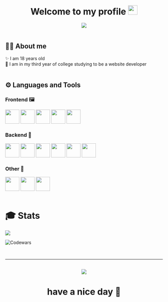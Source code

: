 <div align='center'>
  <h1>
    <b>Welcome to my profile</b>
    <img src="https://media.giphy.com/media/hvRJCLFzcasrR4ia7z/giphy.gif" width="30px"/>
  </h1>
  <img src="https://i.giphy.com/media/v1.Y2lkPTc5MGI3NjExNDN0Z3ZjdGFpYXZtM2l3ejVzeXlxNzViZG8xYTRyZzJsM3Btb2gyaSZlcD12MV9pbnRlcm5hbF9naWZfYnlfaWQmY3Q9Zw/4ilFRqgbzbx4c/giphy.gif">
  <br>
</div>

<br>

## 🧑‍💻 About me
<div>
✨ I am 18 years old<br>
👾 I am in my third year of college studying to be a website developer
</div>

<br>

## ⚙️ Languages and Tools
### Frontend 🖼️
<div>
  <img src="https://cdn.jsdelivr.net/gh/devicons/devicon@latest/icons/html5/html5-original.svg" width='45px' />
  <img src="https://cdn.jsdelivr.net/gh/devicons/devicon@latest/icons/css3/css3-original.svg" width='45px' />
  <img src="https://cdn.jsdelivr.net/gh/devicons/devicon@latest/icons/javascript/javascript-original.svg" width='45px'/>
  <img src="https://cdn.jsdelivr.net/gh/devicons/devicon@latest/icons/react/react-original.svg" width='45px' />
  <img src="https://cdn.jsdelivr.net/gh/devicons/devicon@latest/icons/sass/sass-original.svg" width='45px' />
</div>

### Backend 🎲
<div>
  <img src="https://cdn.jsdelivr.net/gh/devicons/devicon@latest/icons/express/express-original.svg" width='45px' /> 
  <img src="https://cdn.jsdelivr.net/gh/devicons/devicon@latest/icons/nestjs/nestjs-original.svg" width='45px' />  
  <img src="https://cdn.jsdelivr.net/gh/devicons/devicon@latest/icons/mongodb/mongodb-original.svg" width='45px' />   
  <img src="https://cdn.jsdelivr.net/gh/devicons/devicon@latest/icons/postgresql/postgresql-original.svg" width='45px' />
  <img src="https://cdn.jsdelivr.net/gh/devicons/devicon@latest/icons/dbeaver/dbeaver-original.svg" width='45px' />     
  <img src="https://cdn.jsdelivr.net/gh/devicons/devicon@latest/icons/postman/postman-original.svg" width='45px' />
</div>

### Other 🗿
<div>
  <img src="https://cdn.jsdelivr.net/gh/devicons/devicon@latest/icons/python/python-original.svg" width='45px' />  
  <img src="https://cdn.jsdelivr.net/gh/devicons/devicon@latest/icons/cplusplus/cplusplus-original.svg" width='45px' /> 
  <img src="https://cdn.jsdelivr.net/gh/devicons/devicon@latest/icons/csharp/csharp-original.svg" width='45px' />
</div>

<br>

<h1>🎓 <b>Stats</b></h1>
<img src='https://leetcard.jacoblin.cool/woookle?theme=unicorn&font=Noto%20Sans%20Bassa%20Vah'>

![Codewars](https://github.r2v.ch/codewars?user=woookle&top_languages=true&stroke=%23b362ff&theme=purple_dark)

<br>
<hr>
<br>

<div align='center'>
  <img src='https://media.giphy.com/media/13Z5kstwARnPna/giphy.gif?cid=790b76115qfkngvggesvk452sa3r1mo4lmgnk9gn559fbll1&ep=v1_gifs_search&rid=giphy.gif&ct=g'>
  <h1>
   <b>have a nice day</b> 🖤
  </h1>
</div>
